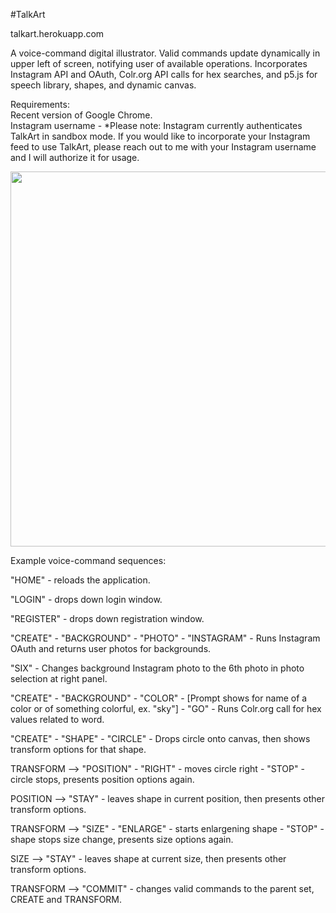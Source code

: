 #TalkArt

talkart.herokuapp.com  
  
A voice-command digital illustrator. Valid commands update dynamically in upper left of screen, notifying user of available operations. Incorporates Instagram API and OAuth, Colr.org API calls for hex searches, and p5.js for speech library, shapes, and dynamic canvas.

  
Requirements:  
Recent version of Google Chrome.  
Instagram username - *Please note: Instagram currently authenticates TalkArt in sandbox mode. If you would like to incorporate your Instagram feed to use TalkArt, please reach out to me with your Instagram username and I will authorize it for usage.


<img src="https://cloud.githubusercontent.com/assets/14845097/16727089/33fb74fa-4714-11e6-9660-c4be84f05d06.png" width="600px"/>

Example voice-command sequences:  
  
"HOME" - reloads the application.
  
"LOGIN" - drops down login window.  
  
"REGISTER" - drops down registration window.  
  
"CREATE" - "BACKGROUND" - "PHOTO" - "INSTAGRAM" - Runs Instagram OAuth and returns user photos for backgrounds. 

"SIX" - Changes background Instagram photo to the 6th photo in photo selection at right panel.
  
"CREATE" - "BACKGROUND" - "COLOR" - [Prompt shows for name of a color or of something colorful, ex. "sky"] - "GO" - Runs Colr.org call for hex values related to word.  
  
"CREATE" - "SHAPE" - "CIRCLE" - Drops circle onto canvas, then shows transform options for that shape.  
  
TRANSFORM --> "POSITION" - "RIGHT" - moves circle right - "STOP" - circle stops, presents position options again. 
  
POSITION --> "STAY" - leaves shape in current position, then presents other transform options.  
  
TRANSFORM --> "SIZE" - "ENLARGE" - starts enlargening shape - "STOP" - shape stops size change, presents size options again.
  
SIZE --> "STAY" - leaves shape at current size, then presents other transform options. 
  
TRANSFORM --> "COMMIT" - changes valid commands to the parent set, CREATE and TRANSFORM.
  
